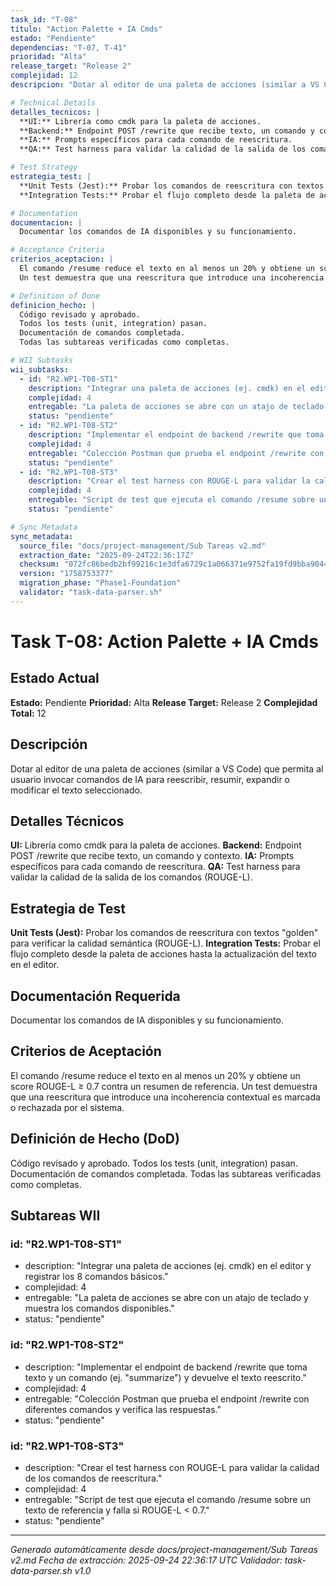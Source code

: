 ```yaml
---
task_id: "T-08"
titulo: "Action Palette + IA Cmds"
estado: "Pendiente"
dependencias: "T-07, T-41"
prioridad: "Alta"
release_target: "Release 2"
complejidad: 12
descripcion: "Dotar al editor de una paleta de acciones (similar a VS Code) que permita al usuario invocar comandos de IA para reescribir, resumir, expandir o modificar el texto seleccionado."

# Technical Details
detalles_tecnicos: |
  **UI:** Librería como cmdk para la paleta de acciones.
  **Backend:** Endpoint POST /rewrite que recibe texto, un comando y contexto.
  **IA:** Prompts específicos para cada comando de reescritura.
  **QA:** Test harness para validar la calidad de la salida de los comandos (ROUGE-L).

# Test Strategy
estrategia_test: |
  **Unit Tests (Jest):** Probar los comandos de reescritura con textos "golden" para verificar la calidad semántica (ROUGE-L).
  **Integration Tests:** Probar el flujo completo desde la paleta de acciones hasta la actualización del texto en el editor.

# Documentation
documentacion: |
  Documentar los comandos de IA disponibles y su funcionamiento.

# Acceptance Criteria
criterios_aceptacion: |
  El comando /resume reduce el texto en al menos un 20% y obtiene un score ROUGE-L ≥ 0.7 contra un resumen de referencia.
  Un test demuestra que una reescritura que introduce una incoherencia contextual es marcada o rechazada por el sistema.

# Definition of Done
definicion_hecho: |
  Código revisado y aprobado.
  Todos los tests (unit, integration) pasan.
  Documentación de comandos completada.
  Todas las subtareas verificadas como completas.

# WII Subtasks
wii_subtasks:
  - id: "R2.WP1-T08-ST1"
    description: "Integrar una paleta de acciones (ej. cmdk) en el editor y registrar los 8 comandos básicos."
    complejidad: 4
    entregable: "La paleta de acciones se abre con un atajo de teclado y muestra los comandos disponibles."
    status: "pendiente"
  - id: "R2.WP1-T08-ST2"
    description: "Implementar el endpoint de backend /rewrite que toma texto y un comando (ej. "summarize") y devuelve el texto reescrito."
    complejidad: 4
    entregable: "Colección Postman que prueba el endpoint /rewrite con diferentes comandos y verifica las respuestas."
    status: "pendiente"
  - id: "R2.WP1-T08-ST3"
    description: "Crear el test harness con ROUGE-L para validar la calidad de los comandos de reescritura."
    complejidad: 4
    entregable: "Script de test que ejecuta el comando /resume sobre un texto de referencia y falla si ROUGE-L < 0.7."
    status: "pendiente"

# Sync Metadata
sync_metadata:
  source_file: "docs/project-management/Sub Tareas v2.md"
  extraction_date: "2025-09-24T22:36:17Z"
  checksum: "072fc86bedb2bf99216c1e3dfa6729c1a066371e9752fa19fd9bba9044daa6fd"
  version: "1758753377"
  migration_phase: "Phase1-Foundation"
  validator: "task-data-parser.sh"
---
```


# Task T-08: Action Palette + IA Cmds

## Estado Actual
**Estado:** Pendiente
**Prioridad:** Alta
**Release Target:** Release 2
**Complejidad Total:** 12

## Descripción
Dotar al editor de una paleta de acciones (similar a VS Code) que permita al usuario invocar comandos de IA para reescribir, resumir, expandir o modificar el texto seleccionado.

## Detalles Técnicos
**UI:** Librería como cmdk para la paleta de acciones.
**Backend:** Endpoint POST /rewrite que recibe texto, un comando y contexto.
**IA:** Prompts específicos para cada comando de reescritura.
**QA:** Test harness para validar la calidad de la salida de los comandos (ROUGE-L).

## Estrategia de Test
**Unit Tests (Jest):** Probar los comandos de reescritura con textos "golden" para verificar la calidad semántica (ROUGE-L).
**Integration Tests:** Probar el flujo completo desde la paleta de acciones hasta la actualización del texto en el editor.

## Documentación Requerida
Documentar los comandos de IA disponibles y su funcionamiento.

## Criterios de Aceptación
El comando /resume reduce el texto en al menos un 20% y obtiene un score ROUGE-L ≥ 0.7 contra un resumen de referencia.
Un test demuestra que una reescritura que introduce una incoherencia contextual es marcada o rechazada por el sistema.

## Definición de Hecho (DoD)
Código revisado y aprobado.
Todos los tests (unit, integration) pasan.
Documentación de comandos completada.
Todas las subtareas verificadas como completas.

## Subtareas WII
### id: "R2.WP1-T08-ST1"
- description: "Integrar una paleta de acciones (ej. cmdk) en el editor y registrar los 8 comandos básicos."
- complejidad: 4
- entregable: "La paleta de acciones se abre con un atajo de teclado y muestra los comandos disponibles."
- status: "pendiente"
### id: "R2.WP1-T08-ST2"
- description: "Implementar el endpoint de backend /rewrite que toma texto y un comando (ej. "summarize") y devuelve el texto reescrito."
- complejidad: 4
- entregable: "Colección Postman que prueba el endpoint /rewrite con diferentes comandos y verifica las respuestas."
- status: "pendiente"
### id: "R2.WP1-T08-ST3"
- description: "Crear el test harness con ROUGE-L para validar la calidad de los comandos de reescritura."
- complejidad: 4
- entregable: "Script de test que ejecuta el comando /resume sobre un texto de referencia y falla si ROUGE-L < 0.7."
- status: "pendiente"

---
*Generado automáticamente desde docs/project-management/Sub Tareas v2.md*
*Fecha de extracción: 2025-09-24 22:36:17 UTC*
*Validador: task-data-parser.sh v1.0*
